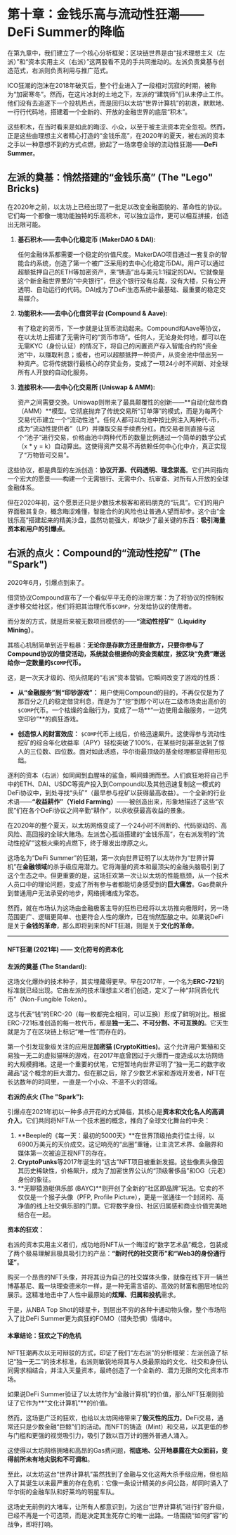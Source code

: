# **第十章：金钱乐高与流动性狂潮——DeFi Summer的降临**



在第九章中，我们建立了一个核心分析框架：区块链世界是由“技术理想主义（左派）”和“资本实用主义（右派）”这两股看不见的手共同推动的。左派负责奠基与创造范式，右派则负责利用与推广范式。



ICO狂潮的泡沫在2018年破灭后，整个行业进入了一段相对沉寂的时期，被称为“加密寒冬”。然而，在这片冰封的土地之下，左派的“建筑师”们从未停止工作。他们没有去追逐下一个投机热点，而是回归以太坊“世界计算机”的初衷，默默地、一行行代码地，搭建着一个全新的、开放的金融世界的底层“积木”。



这些积木，在当时看来是如此的晦涩、小众，以至于被主流资本完全忽视。然而，正是这些由理想主义者精心打造的“金钱乐高”，在2020年的夏天，被右派的资本之手以一种意想不到的方式点燃，掀起了一场席卷全球的流动性狂潮——**DeFi Summer**。



## **左派的奠基：悄然搭建的“金钱乐高” (The "Lego" Bricks)**



在2020年之前，以太坊上已经出现了一批足以改变金融面貌的、革命性的协议。它们每一个都像一塊功能独特的乐高积木，可以独立运作，更可以相互拼接，创造出无限可能。



1.  **基石积木——去中心化稳定币 (MakerDAO & DAI):**

    任何金融体系都需要一个稳定的价值尺度。MakerDAO项目通过一套复杂的智能合约系统，创造了第一个被广泛采用的去中心化稳定币DAI。用户可以通过超额抵押自己的ETH等加密资产，来“铸造”出与美元1:1锚定的DAI。它就像是这个新金融世界里的“中央银行”，但这个银行没有总裁，没有大楼，只有公开透明、自动运行的代码。DAI成为了DeFi生态系统中最基础、最重要的稳定交易媒介。



2.  **功能积木——去中心化借贷平台 (Compound & Aave):**

    有了稳定的货币，下一步就是让货币流动起来。Compound和Aave等协议，在以太坊上搭建了无需许可的“货币市场”。任何人，无论身处何地，都可以在无需KYC（身份认证）的情况下，将自己的闲置资产存入智能合约的“资金池”中，以赚取利息；或者，也可以超额抵押一种资产，从资金池中借出另一种资产。它将传统银行最核心的存贷业务，变成了一项24小时不间断、对全球所有人开放的自动化服务。



3.  **连接积木——去中心化交易所 (Uniswap & AMM):**

    资产之间需要交换。Uniswap则带来了最具颠覆性的创新——**自动化做市商（AMM）**模型。它彻底抛弃了传统交易所“订单簿”的模式，而是为每两个交易代币建立一个“流动性池”。任何人都可以向池中按比例注入两种代-币，成为“流动性提供者”（LP）并赚取交易手续费分红。而交易者则直接与这个“池子”进行交易，价格由池中两种代币的数量比例通过一个简单的数学公式（x * y = k）自动算出。这使得资产交易不再依赖任何中心化中介，真正实现了“万物皆可交易”。



这些协议，都是典型的左派创造：**协议开源、代码透明、理念崇高**。它们共同指向一个宏大的愿景——构建一个无需银行、无需中介、抗审查、对所有人开放的全球金融体系。



但在2020年初，这个愿景还只是少数技术极客和密码朋克的“玩具”。它们的用户界面极其复杂，概念晦涩难懂，智能合约的风险也让普通人望而却步。这个由“金钱乐高”搭建起来的精美沙盘，虽然功能强大，却缺少了最关键的东西：**吸引海量资本和用户的引爆点**。



## **右派的点火：Compound的“流动性挖矿” (The "Spark")**



2020年6月，引爆点到来了。



借贷协议Compound宣布了一个看似平平无奇的治理方案：为了将协议的控制权逐步移交给社区，他们将把其治理代币`$COMP`，分发给协议的使用者。



而分发的方式，就是后来被无数项目模仿的——**“流动性挖矿”（Liquidity Mining）**。



其核心机制简单到近乎粗暴：**无论你是存款方还是借款方，只要你参与了Compound协议的借贷活动，系统就会根据你的资金贡献度，按区块“免费”赠送给你一定数量的`$COMP`代币。**



这，是一次天才级的、彻头彻尾的“右派”资本营销。它瞬间改变了游戏的性质：

*   **从“金融服务”到“印钞游戏”：** 用户使用Compound的目的，不再仅仅是为了那百分之几的稳定借贷利息，而是为了“挖”到那个可以在二级市场卖出高价的`$COMP`代币。一个枯燥的金融行为，变成了一场**“一边使用金融服务，一边凭空印钞”**的疯狂游戏。

*   **创造惊人的财富效应：** `$COMP`代币上线后，价格迅速飙升。这使得参与流动性挖矿的综合年化收益率（APY）轻松突破了100%，在某些时刻甚至达到了惊人的三位数、四位数。面对如此诱惑，华尔街最顶级的基金经理都显得相形见绌。



逐利的资本（右派）如同闻到血腥味的鲨鱼，瞬间蜂拥而至。人们疯狂地将自己手中的ETH、DAI、USDC等资产投入到Compound以及其他迅速复制这一模式的DeFi协议中，到处寻找“头矿”（最早参与挖矿以获得最高收益）。一个全新的行业术语——**“收益耕作”（Yield Farming）**——被创造出来，形象地描述了这些“农民”们在各个DeFi协议之间辛勤“耕作”，以求收获最高收益的景象。



在2020年的整个夏天，以太坊网络变成了一个24小时不间断的、代码驱动的、高风险、高回报的全球大赌场。左派苦心孤诣搭建的“金钱乐高”，在右派发明的“流动性挖矿”这根火柴的点燃下，终于爆发出燎原之火。



这场名为“DeFi Summer”的狂潮，第一次向世界证明了以太坊作为“世界计算机”在**金融领域**的杀手级应用潜力。它将海量的资本和最顶尖的金融头脑吸引到了这个生态之中。但更重要的是，这场狂欢第一次让以太坊的性能瓶颈，从一个技术人员口中的理论问题，变成了所有参与者都能切身感受到的**巨大痛苦**。Gas费飙升到普通用户无法承受的地步，网络拥堵成为常态。

然而，就在市场认为这场由金融极客主导的狂热已经将以太坊推向极限时，另一场范围更广、逻辑更简单、也更符合人性的爆炸，已在悄然酝酿之中。如果说DeFi是关于**金钱的革命**，那么即将到来的NFT狂潮，则是关于**文化的革命**。

---

#### **NFT狂潮 (2021年) —— 文化符号的资本化**

**左派的奠基 (The Standard):**

这场文化爆炸的技术种子，其实埋藏得更早。早在2017年，一个名为**ERC-721**的标准就已经出现。它由左派的技术理想主义者们创造，定义了一种“非同质化代币”（Non-Fungible Token）。

这与代表“钱”的ERC-20（每一枚都完全相同，可以互换）形成了鲜明对比。根据ERC-721标准创造的每一枚代币，都是**独一无二、不可分割、不可互换的**。它天生就是为了在区块链上标记“唯一性”而存在的。

第一个引发现象级关注的应用是**加密猫 (CryptoKitties)**。这个允许用户繁殖和交易独一无二的虚拟猫咪的游戏，在2017年底曾因过于火爆而一度造成以太坊网络的大规模拥堵。这是一个重要的伏笔，它短暂地向世界证明了“独一无二的数字收藏品”这个概念的巨大潜力。但在那之后，除了少数艺术家和游戏开发者，NFT在长达数年的时间里，一直是一个小众、不温不火的领域。

**右派的点火 (The "Spark"):**

引爆点在2021年初以一种多点开花的方式降临，其核心是**资本和文化名人的高调介入**，它们共同将NFT从一个技术圈的概念，推向了全球文化舞台的中央：

1.  **Beeple的《每一天：最初的5000天》**在世界顶级拍卖行佳士得，以6900万美元的天价成交。这记响亮的“出圈”重锤，让主流艺术界、金融界和媒体第一次被迫正视NFT的存在。
2.  **CryptoPunks**等2017年诞生的“远古”NFT项目被重新发掘。这些像素头像因其历史稀缺性，价格飙升，成为了加密世界公认的“顶级奢侈品”和OG（元老）身份的象征。
3.  **无聊猿游艇俱乐部 (BAYC)**则开创了全新的“社区即品牌”玩法。它卖的不仅仅是一个猴子头像（PFP, Profile Picture），更是一张通往一个封闭的、高净值的线上社交俱乐部的门票。它将数字身份、社区归属感和商业价值完美地结合在一起。

**资本的狂欢：**

右派的资本实用主义者们，成功地将NFT从一个晦涩的“数字艺术品”概念，包装成了两个极易理解且极具吸引力的产品：**“新时代的社交货币”**和**“Web3的身份通行证”**。

购买一个昂贵的NFT头像，并将其设为自己的社交媒体头像，就像在线下开一辆兰博基基尼、戴一块理查德米尔一样，是一种无需言语的、高效的财富和圈层地位的展示。这精准地击中了人性中最原始的**炫耀、归属和投机**需求。

于是，从NBA Top Shot的球星卡，到层出不穷的各种卡通动物头像，整个市场陷入了比DeFi Summer更为疯狂的FOMO（错失恐惧）情绪中。

#### **本章结论：狂欢之下的危机**

NFT狂潮再次以无可辩驳的方式，印证了我们“左右派”的分析框架：左派创造了标记“独一无二”的技术标准，右派则敏锐地将其与人类最原始的文化、社交和身份认同需求相结合，并注入天量资本，最终创造了一个全新的、潜力无限的文化资本市场。

如果说DeFi Summer验证了以太坊作为“金融计算机”的价值，那么NFT狂潮则验证了它作为**“文化计算机”**的价值。

然而，这场更广泛的狂欢，也给以太坊网络带来了**毁灭性的压力**。DeFi交易，通常还只是少数金融“巨鲸”们的活动。而NFT的铸造（Mint）和交易，以其更低的参与门槛和更强的视觉吸引力，吸引了数以百万计的圈外普通人涌入。

这使得以太坊网络拥堵和高昂的Gas费问题，**彻底地、公开地暴露在大众面前，变得前所未有地尖锐和不可调和**。

至此，以太坊这台“世界计算机”虽然找到了金融与文化这两大杀手级应用，但也陷入了其诞生以来最严重的存在危机：它像一条设计精美的乡间公路，却同时涌入了华尔街的金融车队和好莱坞的明星车队。

这场史无前例的大堵车，让所有人都意识到，为这台“世界计算机”进行扩容升级，已经不再是一个可选项，而是决定其生死存亡的唯一出路。一场围绕“如何扩容”的战争，即将打响。